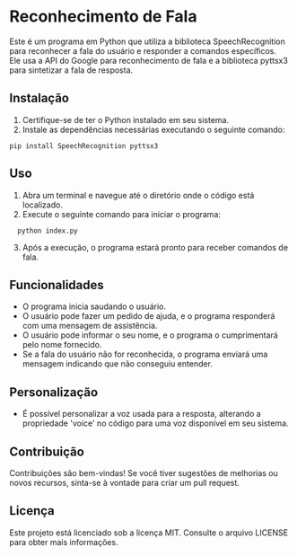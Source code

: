 # Reconhecimento de Fala

Este é um programa em Python que utiliza a biblioteca SpeechRecognition para reconhecer a fala do usuário e responder a comandos específicos.<br> 
Ele usa a API do Google para reconhecimento de fala e a biblioteca pyttsx3 para sintetizar a fala de resposta.


## Instalação

1. Certifique-se de ter o Python instalado em seu sistema.
2. Instale as dependências necessárias executando o seguinte comando:
  ```
  pip install SpeechRecognition pyttsx3
  ```
  
  
## Uso

1. Abra um terminal e navegue até o diretório onde o código está localizado.
2. Execute o seguinte comando para iniciar o programa:
```
  python index.py
```
3. Após a execução, o programa estará pronto para receber comandos de fala.


## Funcionalidades

- O programa inicia saudando o usuário.
- O usuário pode fazer um pedido de ajuda, e o programa responderá com uma mensagem de assistência.
- O usuário pode informar o seu nome, e o programa o cumprimentará pelo nome fornecido.
- Se a fala do usuário não for reconhecida, o programa enviará uma mensagem indicando que não conseguiu entender.


## Personalização

- É possível personalizar a voz usada para a resposta, alterando a propriedade 'voice' no código para uma voz disponível em seu sistema.


## Contribuição

Contribuições são bem-vindas! Se você tiver sugestões de melhorias ou novos recursos, sinta-se à vontade para criar um pull request.


## Licença

Este projeto está licenciado sob a licença MIT. Consulte o arquivo LICENSE para obter mais informações.

